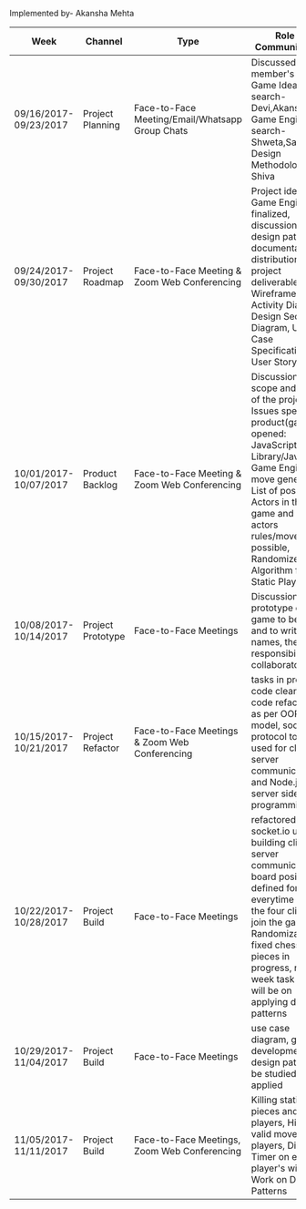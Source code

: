 Implemented by- Akansha Mehta

Week                    |        Channel           |          Type                                   |       Role in Communication      
------------------------|--------------------------|-------------------------------------------------|------------------------------------
09/16/2017-09/23/2017   |    Project Planning      |  Face-to-Face Meeting/Email/Whatsapp Group Chats| Discussed each member's role: Game Ideas search- Devi,Akansha; Game Engine search-Shweta,Satish; Design Methodologies-Shiva    
09/24/2017-09/30/2017   |    Project Roadmap       |  Face-to-Face Meeting & Zoom Web Conferencing  | Project idea and Game Engine finalized, discussion on design patterns, documentation & distribution of project deliverables: UI Wireframes, Activity Diagram, Design Sequence Diagram, Use Case Specification, User Story |
10/01/2017-10/07/2017   |    Product Backlog	     |  Face-to-Face Meeting & Zoom Web Conferencing | Discussion on scope and goals of the project. Issues specific to product(game) opened: JavaScript Library/JavaScript Game Engine for move generation, List of possible Actors in the game and each actors rules/movements possible, Randomize Algorithm for Static Players |
10/08/2017-10/14/2017 | Project Prototype | Face-to-Face Meetings | Discussion on prototype of game to be built, and to write Class names, their responsibility and collaborators |
10/15/2017-10/21/2017 | Project Refactor | Face-to-Face Meetings & Zoom Web Conferencing | tasks in progress: code cleaning, code refactoring as per OOP model, socket.io protocol to be used for client server communication and Node.js for server side programming | 
10/22/2017-10/28/2017 | Project Build | Face-to-Face Meetings | refactored code, socket.io used for building client server communication, board positions defined for everytime each of the four clients join the game, Randomization of fixed chess pieces in progress, next week task focus will be on applying design patterns | 
10/29/2017-11/04/2017 | Project Build | Face-to-Face Meetings | use case diagram, game development , design patterns to be studied and applied | 
11/05/2017-11/11/2017 | Project Build | Face-to-Face Meetings, Zoom Web Conferencing | Killing static pieces and players, Highlight valid moves for all players, Display Timer on each player's window, Work on Design Patterns |
